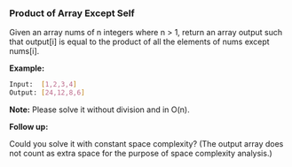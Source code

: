 ### Product of Array Except Self

Given an array nums of n integers where n > 1,  return an array output such that output[i] is equal to the product of all the elements of nums except nums[i].

**Example:**

```bash
Input:  [1,2,3,4]
Output: [24,12,8,6]
```

**Note:** Please solve it without division and in O(n).

**Follow up:**

Could you solve it with constant space complexity? (The output array does not count as extra space for the purpose of space complexity analysis.)
